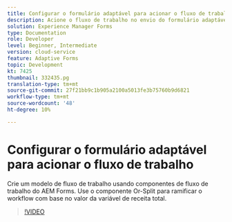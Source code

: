 ```yaml
---
title: Configurar o formulário adaptável para acionar o fluxo de trabalho
description: Acione o fluxo de trabalho no envio do formulário adaptável.
solution: Experience Manager Forms
type: Documentation
role: Developer
level: Beginner, Intermediate
version: cloud-service
feature: Adaptive Forms
topic: Development
kt: 7425
thumbnail: 332435.pg
translation-type: tm+mt
source-git-commit: 27f21bb9c1b905a2100a5013fe3b75760b9d6821
workflow-type: tm+mt
source-wordcount: '48'
ht-degree: 10%

---
```



# Configurar o formulário adaptável para acionar o fluxo de trabalho

Crie um modelo de fluxo de trabalho usando componentes de fluxo de trabalho do AEM Forms. Use o componente Or-Split para ramificar o workflow com base no valor da variável de receita total.

>[!VIDEO](https://video.tv.adobe.com/v/332435?quality=12&learn=on)

